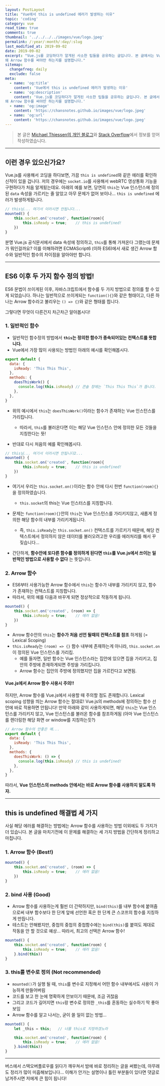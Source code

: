 ```yaml
---
layout: PostLayout 
title: "Vue에서 this is undefined 에러가 발생하는 이유"
topic: 'coding'
category: vue
read_time: true
comments: true
thumbnail: '../../../../images/vue/logo.jpeg'
permalink: /:year/:month/:day/:slug
last_modified_at: 2019-09-02
date: 2019-09-02
excerpt: "Vue.js를 코딩하다가 알게된 사소한 팁들을 공유하는 글입니다. 본 글에서는 Vue 인스턴스에서 계속해서 사용하게 되는 this의 스코프가 어떻게 설정되고,
왜 Arrow 함수를 써야만 하는지를 설명합니다."
sitemap:
  changefreq: daily
  exclude: false
meta:
  - name: 'og:title'
    content: 'Vue에서 this is undefined 에러가 발생하는 이유'
  - name: 'og:description'
    content: 'Vue.js를 코딩하다가 알게된 사소한 팁들을 공유하는 글입니다. 본 글에서는 Vue 인스턴스에서 계속해서 사용하게 되는 this의 스코프가 어떻게 설정되고,
왜 Arrow 함수를 써야만 하는지를 설명합니다.'
  - name: 'og:image'
    content: 'https://chansnotes.github.io/images/vue/logo.jpeg'
  - name: 'og:url'
    content: 'https://chansnotes.github.io/images/vue/logo.jpeg'
---
```


> 본 글은 [Michael Thiessen의 개인 블로그](https://michaelnthiessen.com/this-is-undefined/)와 [Stack Overflow](https://stackoverflow.com/questions/49417410/how-to-save-reference-to-this-in-vue-component)에서 정보를 얻어 작성하였습니다.

---

## 이런 경우 있으신가요?

Vue.js를 사용해서 코딩을 하다보면, 가끔 `this is undefined`와 같은 에러를 확인하신적이 있을 겁니다.
저의 경우에는 `socket.io`를 사용해서 webRTC 영상통화 기능을 구현하다가 처음 알게됬는데요.
아래의 예를 보면, 당연히 `this`는 Vue 인스턴스에 정의된 `data` 속성을 가르키는 줄 알았고 아무 문제가 없어 보이나...
`this is undefined` 에러가 발생하게됩니다.

```js
// this님... 여기서 이러시면 안됩니다...
mounted() {
    this.socket.on('created', function(room){
        this.isReady = true;    // this is undefined!
    })
}
```

분명 Vue.js 공식문서에서 data 속성에 정의하고, `this`를 통해 가져온다 그랬는데 문제가 뭐인걸까요?
이를 이해하려면 ECMAScript6 (이하 ES6)에서 새로 생긴 Arrow 함수와 일반적인 함수의 차이점을 알아야만 합니다.

---

## ES6 이후 두 가지 함수 정의 방법!

ES6 문법이 쓰이게된 이후, 자바스크립트에서 함수를 두 가지 방법으로 정의를 할 수 있게 되었습니다.
하나는 일반적으로 쓰이게되는 `function(){}`와 같은 형태이고,
다른 하나는 Arrow 함수라고 불리우는 `() => {}`와 같은 형태를 띕니다.

그렇다면 무엇이 다른건지 차근차근 알아봅시다!

### 1. 일반적인 함수

- 일반적인 함수정의 방법에서 **`this`는 정의한 함수가 종속되어있는 컨텍스트를 뜻합니다.**
- Vue에서 가장 많이 사용되는 방법인 아래의 예시를 확인해봅시다.

```js
export default {
  data: {
    isReady: 'This This This',
  },
  methods: {
    doesThisWork() {
      console.log(this.isReady) // 콘솔 창에는 `This This This`가 뜹니다.
    },
  },
}
```

- 위의 예시에서 `this`는 `doesThisWork()`이라는 함수가 존재하는 Vue 인스턴스를 가리킵니다.

  - 따라서, `this`를 불러온다면 이는 해당 Vue 인스턴스 안에 정의한 모든 것들을 지칭한다는 뜻!

- 반대로 다시 처음의 예를 확인해봅시다.

```js
// this님... 여기서 이러시면 안됩니다2...
mounted() {
    this.socket.on('created', function(room){
        this.isReady = true;    // this is undefined!
    })
}
```

- 여기서 우리는 `this.socket.on()`이라는 함수 안에 다시 한번 `function(room){}`을 정의하였습니다.

  - `this.socket`의 this는 Vue 인스터스를 지칭합니다.

- 문제는 `function(room){}`안의 `this`는 Vue 인스턴스를 가리키지않고, 새롭게 정의한 해당 함수의 내부를 가리키게됩니다.

  - 즉, `this.isReady`는 `this.socket.on()` 컨텍스트를 가르키기 때문에, 해당 컨텍스트에서 정의하지 않은 데이터를 불러오려고한 우리를 에러처리를 해서 꾸짖습니다...

- 간단하게, **함수안에 또다른 함수를 정의하게 된다면 `this`를 Vue.js에서 쓰이는 일반적인 방법으로 사용할 수 없다** 는 뜻입니다.

### 2. Arrow 함수

- ES6부터 사용가능한 Arrow 함수에서 `this`는 함수가 내부를 가리키지 않고, 함수가 존재하는 컨텍스트를 지칭합니다.
- 따라서, 위의 예를 다음과 바꾸게 되면 정상적으로 작동하게 됩니다.

```js
mounted() {
    this.socket.on('created', (room) => {
        this.isReady = true;    // 에러 없음!
    })
}
```

- Arrow 함수안의 `this`는 **함수가 처음 선언 될때의 컨텍스트를 참조** 하게됨 (= Lexical Scoping)
- `this.isReady`는 `(room) => {}` 함수 내부에 존재하는게 아니라, `this.socket.on`이 정의된 Vue 인스턴스를 가리킴.
  - 예를 들자면, 일반 함수는 Vue 인스턴스라는 집안에 있으면 집을 가리키고, 집안의 주방에 존재하게되면 주방을 가리킵니다.
  - Arrow 함수는 집안의 주방에 정의했지만 집을 가르킨다고 보면됨.

#### Vue.js에서 Arrow 함수 사용시 주의!!

하지만, Arrow 함수를 Vue.js에서 사용할 때 주의할 점도 존재합니다.
Lexical scoping 성향을 띄는 Arrow 함수는 절대로! Vue.js의 methods에 정의하는 함수 선언에 바로 적용하면 안됩니다!
만약 아래와 같이 사용하게되면, 해당 `this`는 Vue 인스턴스를 가리키지 않고, Vue 인스턴스를 불러온 함수를 참조하게됨 (아마 Vue 인스턴스를 렌더링한 해당 화면 or window를 지칭하는듯?)

```js
// Arrow 함수의 안좋은 예...
export default {
  data: {
    isReady: 'This This This',
  },
  methods: {
    doesThisWork: () => {
      console.log(this.isReady) // this is undefined!
    },
  },
}
```

따라서, **Vue 인스턴스의 methods 안에서는 바로 Arrow 함수를 사용하지 말도록 하자.**

---

## this is undefined 해결법 세 가지

사실 해당 에러를 해결하는 방법에는 Arrow 함수를 사용하는 방법 이외에도 두 가지가 더 있습니다.
본 글을 마치기전에 이 문제를 해결하는 세 가지 방법을 간단하게 정리하고 마칩니다.

### 1. Arrow 함수 (Best!)

```js
mounted() {
    this.socket.on('created', (room) => {
        this.isReady = true;    // 에러 없음!
    })
}
```

### 2. bind 사용 (Good)

- Arrow 함수를 사용하는게 훨씬 더 간략하지만, `bind(this)`를 내부 함수에 붙여줌으로써 내부 함수보다 한 단계 앞에 선언한 혹은 한 단계 큰 스코프의 함수를 지칭하게 만듭니다.
- 테스트는 안해봤지만, 중첩의 중첩의 중첩함수에는 `bind(this)`를 붙여도 제대로 작동을 안 할 것으로 예상... 따라서, 최고의 선택은 Arrow 함수!

```js
mounted() {
    this.socket.on('created', function(room) {
        this.isReady = true;    // 에러 없음!
    }.bind(this))
}
```

### 3. this를 변수로 정의 (Not recommended)

- `mounted()`가 실행 될 때, `this`를 변수로 지정해서 어떤 함수 내부에서도 사용이 가능하게 만들어버림
- 코드를 보고 한 눈에 명확하게 안보이기 때문에, 조금 귀찮음
- 그리고 코드가 길어지면 `this`랑 변수로 정의한 `_this`를 혼동하는 실수하기 딱 좋아보임
- Arrow 함수를 알고 나서는, 굳이 쓸 일이 없는 방법...

```js
mounted() {
    let _this = this;   // 너를 this로 지정하겠노라

    this.socket.on('created', function(room) {
        this.isReady = true;    // 에러 없음!
    }.bind(this))
}
```

---

버스에서 스택오버플로우를 읽다가 깨우쳐서 밤에 바로 정리하는 글을 써봤는데, 아무래도 정리가 많이 미흡해보입니다...
이해가 안가는 설명이나 틀린 부분들이 있다면 댓글로 남겨주시면 저에게 큰 힘이 됩니다!
